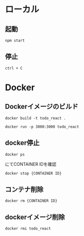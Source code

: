 # ローカル

## 起動
```
npm start
```

## 停止
```
ctrl + C
```

# Docker

## Dockerイメージのビルド
```
docker build -t todo_react .
```

```
docker run -p 3000:3000 todo_react
```

## docker停止
```
docker ps
```
にてCONTAINER IDを確認

```
docker stop {CONTAINER ID}
```

## コンテナ削除
```
docker rm {CONTAINER ID}
```

## dockerイメージ削除
```
docker rmi todo_react
```